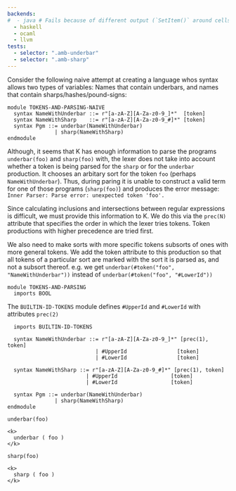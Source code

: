 ```yaml
---
backends:
#  - java # Fails because of different output (`SetItem()` around cells)
  - haskell
  - ocaml
  - llvm
tests:
  - selector: ".amb-underbar"
  - selector: ".amb-sharp"
---
```


Consider the following naive attempt at creating a language whos syntax
allows two types of variables: Names that contain underbars, and names that
contain sharps/hashes/pound-signs:

```k
module TOKENS-AND-PARSING-NAIVE
  syntax NameWithUnderbar ::= r"[a-zA-Z][A-Za-z0-9_]*"  [token]
  syntax NameWithSharp    ::= r"[a-zA-Z][A-Za-z0-9_#]*" [token]
  syntax Pgm ::= underbar(NameWithUnderbar)
               | sharp(NameWithSharp)
endmodule
```

Although, it seems that K has enough information to parse the programs
`underbar(foo)` and `sharp(foo)` with, the lexer does not take into account
whether a token is being parsed for the `sharp` or for the `underbar`
production. It chooses an arbitary sort for the token `foo` (perhaps
`NameWithUnderbar`). Thus, during paring it is unable to construct a valid term
for one of those programs (`sharp(foo)`) and produces the error message:
`Inner Parser: Parse error: unexpected token 'foo'.`

Since calculating inclusions and intersections between regular expressions is
difficult, we must provide this information to K. We do this via the `prec(N)`
attribute that specifies the order in which the lexer tries tokens. Token
productions with higher precedence are tried first.

We also need to make sorts with more specific tokens subsorts of ones with more
general tokens. We add the token attribute to this production so that all tokens
of a particular sort are marked with the sort it is parsed as, and not a subsort
thereof. e.g. we get `underbar(#token("foo", "NameWithUnderbar"))` instead of
`underbar(#token("foo", "#LowerId"))`

```k
module TOKENS-AND-PARSING
  imports BOOL
```

The `BUILTIN-ID-TOKENS` module defines `#UpperId` and `#LowerId` with attributes `prec(2)`

```k
  imports BUILTIN-ID-TOKENS
```

```k
  syntax NameWithUnderbar ::= r"[a-zA-Z][A-Za-z0-9_]*" [prec(1), token]
                            | #UpperId                [token]
                            | #LowerId                [token]

  syntax NameWithSharp ::= r"[a-zA-Z][A-Za-z0-9_#]*" [prec(1), token]
                         | #UpperId                 [token]
                         | #LowerId                 [token]

  syntax Pgm ::= underbar(NameWithUnderbar)
               | sharp(NameWithSharp)
endmodule 
```

``` {.amb-underbar .input}
underbar(foo)
```

``` {.amb-underbar .expected}
<k>
  underbar ( foo )
</k>
```

``` {.amb-sharp .input}
sharp(foo)
```

``` {.amb-sharp .expected}
<k>
  sharp ( foo )
</k>
```
